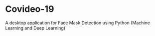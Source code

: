 # Covideo-19
A desktop application for Face Mask Detection using Python (Machine Learning and Deep Learning)
